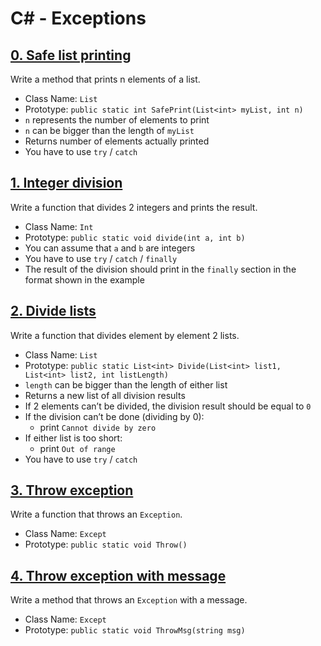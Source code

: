 # C# - Exceptions

## [0. Safe list printing](./0-safe_list_print/0-safe_list_print.cs)
Write a method that prints n elements of a list.
- Class Name: `List`
- Prototype: `public static int SafePrint(List<int> myList, int n)`
- `n` represents the number of elements to print
- `n` can be bigger than the length of `myList`
- Returns number of elements actually printed
- You have to use `try` / `catch`

## [1. Integer division](./1-divide_print/1-divide_print.cs)
Write a function that divides 2 integers and prints the result.
- Class Name: `Int`
- Prototype: `public static void divide(int a, int b)`
- You can assume that `a` and `b` are integers
- You have to use `try` / `catch` / `finally`
- The result of the division should print in the `finally` section in the format shown in the example

## [2. Divide lists](./2-divide_lists/2-divide_lists.cs)
Write a function that divides element by element 2 lists.
- Class Name: `List`
- Prototype: `public static List<int> Divide(List<int> list1, List<int> list2, int listLength)`
- `length` can be bigger than the length of either list
- Returns a new list of all division results
- If 2 elements can’t be divided, the division result should be equal to `0`
- If the division can’t be done (dividing by 0):
	- print `Cannot divide by zero`
- If either list is too short:
	- print `Out of range`
- You have to use `try` / `catch`

## [3. Throw exception](./3-throw_exception/3-throw_exception.cs)
Write a function that throws an `Exception`.
- Class Name: `Except`
- Prototype: `public static void Throw()`

## [4. Throw exception with message](./4-throw_exception_msg/4-throw_exception_msg.cs)
Write a method that throws an `Exception` with a message.
- Class Name: `Except`
- Prototype: `public static void ThrowMsg(string msg)`
